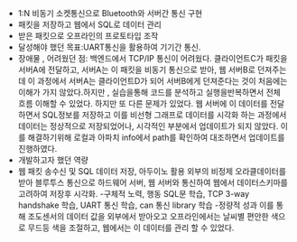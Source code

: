 - 1:N 비동기 소켓통신으로 Bluetooth와 서버간 통신 구현
- 패킷을 저장하고 웹에서 SQL로 데이터 관리
- 받은 패킷으로 오프라인의 프로토타입 조작
- 달성해야 했던 목표:UART통신을 활용하여 기기간 통신.
- 장애물 , 어려웠던 점: 백엔드에서 TCP/IP 통신이 어려웠다. 클라이언트C가 패킷을 서버A에 전달하고, 서버A는 이 패킷을 비동기 통신으로 받아, 웹 서버B로 던져주는데 이 과정에서 서버A는 클라이언트D가 되어 서버B에게 던져준다는 것이 처음에는 이해가 가지 않았다.하지만 , 실습을통해 코드를 분석하고 실행을반복하면서 전체 흐름 이해할 수 있었다. 하지만 또 다른 문제가 있었다. 웹 서버에 이 데이터를 전달하면서 SQL정보를 저장하고 이를 비선형 그래프로 데이터를 시각화 하는 과정에서 데이터는 정상적으로 저장되었어나, 시각적인 부분에서 업데이트가 되지 않았다. 이를 해결하기위해 로컬과 아파치 info에서 path를 확인하여 대조하면서 업데이트를 진행하였다.
- 개발하고자 했던 역량
 - 웹 패킷 송수신 및 SQL 데이터 저장, 아두이노 활용 외부의 비정제 오라클데이터를 받아 블루투스 통신으로 하드웨어 서버, 웹 서버와 통신하여 웹에서 데이터스키마를 고려하여 저장후 시각화.
 -구체적 노력, 행동
 SQL문 학습, TCP 3-way handshake 학습, UART 통신 학습, can 통신 library 학습
 -정량적 성과
 이를 통해 조도센서의 데이터 값을 외부에서 받아오고 오프라인에서는 날씨별 편안한 색으로 무드등 색을 조절하고, 웹에서는 이 데이터를 관리 할 수 있었다.